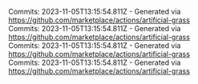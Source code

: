 Commits: 2023-11-05T13:15:54.811Z - Generated via https://github.com/marketplace/actions/artificial-grass
<br>
Commits: 2023-11-05T13:15:54.811Z - Generated via https://github.com/marketplace/actions/artificial-grass
<br>
Commits: 2023-11-05T13:15:54.811Z - Generated via https://github.com/marketplace/actions/artificial-grass
<br>
Commits: 2023-11-05T13:15:54.811Z - Generated via https://github.com/marketplace/actions/artificial-grass
<br>

